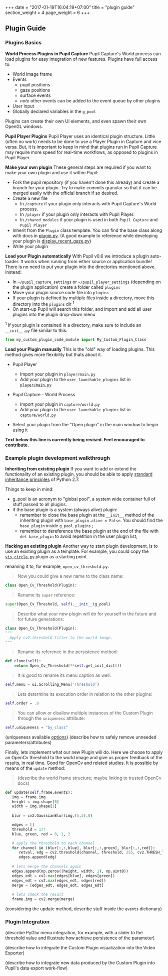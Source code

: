 +++
date = "2017-01-19T16:04:19+07:00"
title = "plugin guide"
section_weight = 4
page_weight = 6
+++

## Plugin Guide

### Plugins Basics

**World Process Plugins in Pupil Capture**
Pupil Capture's World process can load plugins for easy integration of new features. Plugins have full access to: 

  + World image frame
  + Events
    + pupil positions
    + gaze positions
    + surface events
    + *note* other events can be added to the event queue by other plugins 
  + User input
  + Globally declared variables in the `g_pool`

Plugins can create their own UI elements, and even spawn their own OpenGL windows.

**Pupil Player Plugins**
Pupil Player uses an identical plugin structure. Little (often no work) needs to be done to use a Player Plugin in Capture and vice versa. But, it is important to keep in mind that plugins run in Pupil Capture may require more speed for real-time workflows, as opposed to plugins in Pupil Player.

**Make your own plugin**
These general steps are required if you want to make your own plugin and use it within Pupil:

  + Fork the pupil repository (if you haven't done this already) and create a branch for your plugin. Try to make commits granular so that it can be merged easily with the official branch if so desired.
  + Create a new file
    + In `/capture` if your plugin only interacts with Pupil Capture's World process.
    + In `/player` if your plugin only interacts with Pupil Player.
    + In `/shared_modules` if your plugin is used in both `Pupil Capture` and `Pupil Player`
  + Inherit from the `Plugin` class template. You can find the base class along with docs in [plugin.py](https://github.com/pupil-labs/pupil/tree/master/pupil_src/shared_modules/plugin.py). (A good example to reference while developing your plugin is [display_recent_gaze.py](https://github.com/pupil-labs/pupil/tree/master/pupil_src/shared_modules/display_recent_gaze.py))
  + Write your plugin

**Load your Plugin automatically**
With Pupil v0.6 we introduce a plugin auto-loader. It works when running from either source or application bundle! There is no need to put your plugin into the directories mentioned above. Instead:

 + In `~/pupil_capture_settings` or `~/pupil_player_settings` (depending on the plugin application) create a folder called `plugins`
 + Move your plugin source code file into `plugins`
 + If your plugin is defined by multiple files inside a directory, move this directory into the `plugins` dir <sup>1</sup>
 + On start-up Pupil will search this folder, and import and add all user plugins into the plugin drop-down menu 

<sup>1</sup> If your plugin is contained in a directory, make sure to include an `__init__.py` file similar to this:

```python
from my_custom_plugin_code_module import My_Custom_Plugin_Class
```

**Load your Plugin manually**
This is the "old" way of loading plugins. This method gives more flexibility but thats about it.

   + Pupil Player
     + Import your plugin in `player/main.py`
     + Add your plugin to the `user_launchable_plugins` list in [`player/main.py`](https://github.com/pupil-labs/pupil/blob/master/pupil_src/player/main.py)
   + Pupil Capture - World Process
     + Import your plugin in `capture/world.py`
     + Add your plugin to the `user_launchable_plugins` list in [`capture/world.py`](https://github.com/pupil-labs/pupil/blob/master/pupil_src/capture/world.py)
 
   + Select your plugin from the "Open plugin" in the main window to begin using it


**Text below this line is currently being revised. Feel encouraged to contribute.**

### Example plugin development walkthrough

**Inheriting from existing plugin**
If you want to add or extend the functionality of an existing plugin, you should be able to apply [standard inheritance principles](https://docs.python.org/2/library/functions.html#super) of Python 2.7.

Things to keep in mind:
- g_pool is an acronym to "global pool", a system wide container full of stuff passed to all plugins.
- if the base plugin is a system (always alive) plugin:
  - remember to close the base plugin at the `__init__` method of the inheriting plugin with `base_plugin.alive = False`. You should find the `base_plugin` inside `g_pool.plugins` ;
  - remember to dereference the base plugin at the end of the file with `del base_plugin` to avoid repetition in the user plugin list;

**Hacking an existing plugin**
Another way to start plugin development, is to use an existing plugin as a template. For example, you could copy the [`vis_circle.py`](https://github.com/pupil-labs/pupil/blob/master/pupil_src/player/vis_circle.py) plugin as a starting point.

renaming it to, for example, `open_cv_threshold.py`.

> Now you could give a new name to the class name:

```python
class Open_Cv_Threshold(Plugin):
```

> Rename its `super` reference:

```python
super(Open_Cv_Threshold, self).__init__(g_pool)
```

> Describe what your new plugin will do for yourself in the future and for future generations:

```python
class Open_Cv_Threshold(Plugin):
"""
  Apply cv2.threshold filter to the world image.
"""
```

> Rename its reference in the persistence method:

```python
def clone(self):
    return Open_Cv_Threshold(**self.get_init_dict())
```

> It is good to rename its menu caption as well:

```python
self.menu = ui.Scrolling_Menu('Threshold')
```

> Lets determine its execution order in relation to the other plugins:

```python
self.order = .8
```

> You can allow or disallow multiple instances of the Custom Plugin through the `uniqueness` attribute:

```python
self.uniqueness = "by_class"
```

(uniqueness available [options](https://github.com/pupil-labs/pupil/blob/master/pupil_src/shared_modules/plugin.py))
(describe how to safely remove unneeded parameters/attributes)

Finally, lets implement what our new Plugin will do. Here we choose to apply an OpenCv threshold to the world image and give us proper feedback of the results, in real time. Good for OpenCv and related studies. It is possible by means of the `update` method:

> (describe the world frame structure; maybe linking to trusted OpenCv docs)

```python
def update(self,frame,events):
   img = frame.img
   height = img.shape[0] 
   width = img.shape[1] 
   
   blur = cv2.GaussianBlur(img,(5,5),0)

   edges = []
   threshold = 177
   blue, green, red = 0, 1, 2

   # apply the threshold to each channel 
   for channel in (blur[:,:,blue], blur[:,:,green], blur[:,:,red]):
      retval, edg = cv2.threshold(channel, threshold, 255, cv2.THRESH_TOZERO)
      edges.append(edg)
   
   # lets merge the channels again
   edges.append(np.zeros((height, width, 1), np.uint8))
   edges_edt = cv2.max(edges[blue], edges[green])
   edges_edt = cv2.max(edges_edt, edges[red])
   merge = [edges_edt, edges_edt, edges_edt]
   
   # lets check the result
   frame.img = cv2.merge(merge)
``` 

(considering the update method, describe stuff inside the `events` dictionary)

### Plugin Integration
(describe PyGlui menu integration, for example, with a slider to the threshold value and illustrate how achieve persistence of the parameter)

(describe how to integrate the Custom Plugin visualization into the Video Exporter)

(describe how to integrate new data produced by the Custom Plugin into Pupil's data export work-flow) 
